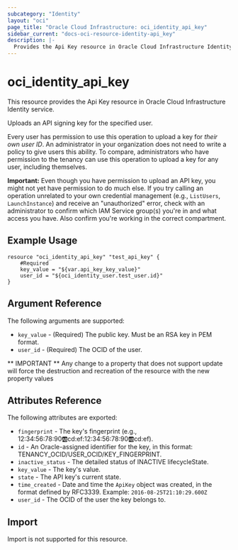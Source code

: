 ```yaml
---
subcategory: "Identity"
layout: "oci"
page_title: "Oracle Cloud Infrastructure: oci_identity_api_key"
sidebar_current: "docs-oci-resource-identity-api_key"
description: |-
  Provides the Api Key resource in Oracle Cloud Infrastructure Identity service
---
```


# oci_identity_api_key
This resource provides the Api Key resource in Oracle Cloud Infrastructure Identity service.

Uploads an API signing key for the specified user.

Every user has permission to use this operation to upload a key for *their own user ID*. An
administrator in your organization does not need to write a policy to give users this ability.
To compare, administrators who have permission to the tenancy can use this operation to upload a
key for any user, including themselves.

**Important:** Even though you have permission to upload an API key, you might not yet
have permission to do much else. If you try calling an operation unrelated to your own credential
management (e.g., `ListUsers`, `LaunchInstance`) and receive an "unauthorized" error,
check with an administrator to confirm which IAM Service group(s) you're in and what access
you have. Also confirm you're working in the correct compartment.


## Example Usage

```hcl
resource "oci_identity_api_key" "test_api_key" {
	#Required
	key_value = "${var.api_key_key_value}"
	user_id = "${oci_identity_user.test_user.id}"
}
```

## Argument Reference

The following arguments are supported:

* `key_value` - (Required) The public key.  Must be an RSA key in PEM format.
* `user_id` - (Required) The OCID of the user.


** IMPORTANT **
Any change to a property that does not support update will force the destruction and recreation of the resource with the new property values

## Attributes Reference

The following attributes are exported:

* `fingerprint` - The key's fingerprint (e.g., 12:34:56:78:90:ab:cd:ef:12:34:56:78:90:ab:cd:ef).
* `id` - An Oracle-assigned identifier for the key, in this format: TENANCY_OCID/USER_OCID/KEY_FINGERPRINT. 
* `inactive_status` - The detailed status of INACTIVE lifecycleState.
* `key_value` - The key's value.
* `state` - The API key's current state.
* `time_created` - Date and time the `ApiKey` object was created, in the format defined by RFC3339.  Example: `2016-08-25T21:10:29.600Z` 
* `user_id` - The OCID of the user the key belongs to.

## Import

Import is not supported for this resource.

